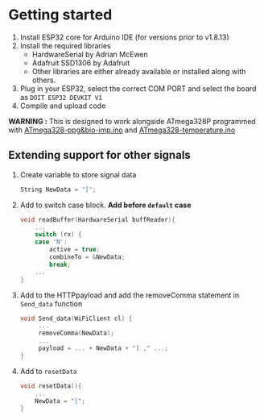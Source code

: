 # Getting started

1. Install ESP32 core for Arduino IDE (for versions prior to v1.8.13)
2. Install the required libraries
   - HardwareSerial by Adrian McEwen
   - Adafruit SSD1306 by Adafruit
   - Other libraries are either already available or installed along with others.
3. Plug in your ESP32, select the correct COM PORT and select the board as `DOIT ESP32 DEVKIT V1`
4. Compile and upload code

**WARNING :** This is designed to work alongside ATmega328P programmed with [ATmega328-ppg&bio-imp.ino](../ATmega328-ppg&bio-imp/ATmega328-ppg&bio-imp.ino) and [ATmega328-temperature.ino](../ATmega328-temperature/ATmega328-temperature.ino)

## Extending support for other signals

1. Create variable to store signal data
   ```c++
   String NewData = "[";
   ```
2. Add to switch case block. **Add before `default` case**
   ```c++
   void readBuffer(HardwareSerial buffReader){
       ...
       switch (rx) {
       case 'N':
           active = true;
           combineTo = &NewData;
           break;
       ...
   }
   ```
3. Add to the HTTPpayload and add the removeComma statement in `Send_data` function

   ```c++
   void Send_data(WiFiClient cl) {
        ...
        removeComma(NewData);
        ...
        payload = ... + NewData + "] ," ...;
   }

   ```

4. Add to `resetData`
   ```c++
   void resetData(){
       ...
       NewData = "[";
   }
   ```
